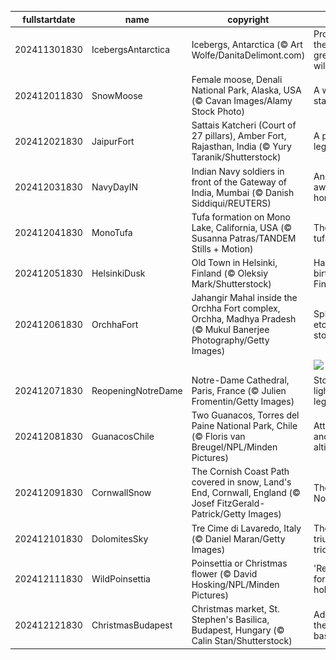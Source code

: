|fullstartdate|name|copyright|title|image|
|--|--|--|--|--|
202411301830|IcebergsAntarctica|Icebergs, Antarctica (© Art Wolfe/DanitaDelimont.com)|Protecting the last great wilderness|![](/en-IN/2024/12/202411301830IcebergsAntarctica.jpg)|
202412011830|SnowMoose|Female moose, Denali National Park, Alaska, USA (© Cavan Images/Alamy Stock Photo)|A wild stare|![](/en-IN/2024/12/202412011830SnowMoose.jpg)|
202412021830|JaipurFort|Sattais Katcheri (Court of 27 pillars), Amber Fort, Rajasthan, India (© Yury Taranik/Shutterstock)|A pillared legacy|![](/en-IN/2024/12/202412021830JaipurFort.jpg)|
202412031830|NavyDayIN|Indian Navy soldiers in front of the Gateway of India, Mumbai (© Danish Siddiqui/REUTERS)|Anchors aweigh to honour|![](/en-IN/2024/12/202412031830NavyDayIN.jpg)|
202412041830|MonoTufa|Tufa formation on Mono Lake, California, USA (© Susanna Patras/TANDEM Stills + Motion)|The rise of tufa|![](/en-IN/2024/12/202412041830MonoTufa.jpg)|
202412051830|HelsinkiDusk|Old Town in Helsinki, Finland (© Oleksiy Mark/Shutterstock)|Happy birthday, Finland!|![](/en-IN/2024/12/202412051830HelsinkiDusk.jpg)|
202412061830|OrchhaFort|Jahangir Mahal inside the Orchha Fort complex, Orchha, Madhya Pradesh (© Mukul Banerjee Photography/Getty Images)|Splendour etched in stone|![](/en-IN/2024/12/202412061830OrchhaFort.jpg)|
||||![](/en-IN/2024/12/.jpg)|
202412071830|ReopeningNotreDame|Notre-Dame Cathedral, Paris, France (© Julien Fromentin/Getty Images)|Stone, light and legends|![](/en-IN/2024/12/202412071830ReopeningNotreDame.jpg)|
202412081830|GuanacosChile|Two Guanacos, Torres del Paine National Park, Chile (© Floris van Breugel/NPL/Minden Pictures)|Attitude and altitude|![](/en-IN/2024/12/202412081830GuanacosChile.jpg)|
202412091830|CornwallSnow|The Cornish Coast Path covered in snow, Land's End, Cornwall, England (© Josef FitzGerald-Patrick/Getty Images)|The end? Not quite.|![](/en-IN/2024/12/202412091830CornwallSnow.jpg)|
202412101830|DolomitesSky|Tre Cime di Lavaredo, Italy (© Daniel Maran/Getty Images)|The triumphant trio|![](/en-IN/2024/12/202412101830DolomitesSky.jpg)|
202412111830|WildPoinsettia|Poinsettia or Christmas flower (© David Hosking/NPL/Minden Pictures)|'Red-y' for the holidays|![](/en-IN/2024/12/202412111830WildPoinsettia.jpg)|
202412121830|ChristmasBudapest|Christmas market, St. Stephen's Basilica, Budapest, Hungary (© Calin Stan/Shutterstock)|Advent at the basilica|![](/en-IN/2024/12/202412121830ChristmasBudapest.jpg)|
